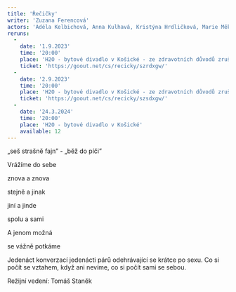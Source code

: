 ```yaml
---
title: 'Řečičky'
writer: 'Zuzana Ferencová'
actors: 'Adéla Kelbichová, Anna Kulhavá, Kristýna Hrdličková, Marie Měkotová, Jonáš Pavlatovský a Ondřej Vlachý'
reruns:
  -
    date: '1.9.2023'
    time: '20:00'
    place: 'H2O - bytové divadlo v Košické - ze zdravotních důvodů zrušeno'
    ticket: 'https://goout.net/cs/recicky/szrdxgw/'
  -
    date: '2.9.2023'
    time: '20:00'
    place: 'H2O - bytové divadlo v Košické - ze zdravotních důvodů zrušeno'
    ticket: 'https://goout.net/cs/recicky/szsdxgw/'
  -
    date: '24.3.2024'
    time: '20:00'
    place: 'H2O - bytové divadlo v Košické'
    available: 12
---
```

„seš strašně fajn” - „běž do píči”

Vrážíme do sebe

znova a znova 

stejně a jinak

jiní a jinde

spolu a sami

A jenom možná 

se vážně potkáme


Jedenáct konverzací jedenácti párů odehrávající se krátce po sexu. Co si počít se vztahem, když ani nevíme, co si počít sami se sebou.

Režijní vedení: Tomáš Staněk

